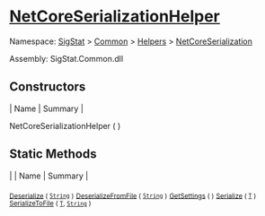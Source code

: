 # [NetCoreSerializationHelper](./NetCoreSerializationHelper.md)

Namespace: [SigStat]() > [Common](./../../README.md) > [Helpers](./../README.md) > [NetCoreSerialization](./README.md)

Assembly: SigStat.Common.dll


## Constructors

| Name | Summary | 

NetCoreSerializationHelper (  )<sub></sub>


## Static Methods

|  | Name | Summary | 

<sub>[Deserialize](./Methods/NetCoreSerializationHelper-100664081.md) ( [`String`](https://docs.microsoft.com/en-us/dotnet/api/System.String) )</sub><sub></sub>
<sub>[DeserializeFromFile](./Methods/NetCoreSerializationHelper-100664084.md) ( [`String`](https://docs.microsoft.com/en-us/dotnet/api/System.String) )</sub><sub></sub>
<sub>[GetSettings](./Methods/NetCoreSerializationHelper-100664080.md) (  )</sub><sub></sub>
<sub>[Serialize](./Methods/NetCoreSerializationHelper-100664082.md) ( [`T`](./NetCoreSerializationHelper.md) )</sub><sub></sub>
<sub>[SerializeToFile](./Methods/NetCoreSerializationHelper-100664083.md) ( [`T`](./NetCoreSerializationHelper.md), [`String`](https://docs.microsoft.com/en-us/dotnet/api/System.String) )</sub><sub></sub>


